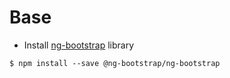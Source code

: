 # Base

* Install [ng-bootstrap](https://ng-bootstrap.github.io) library

```
$ npm install --save @ng-bootstrap/ng-bootstrap
```

